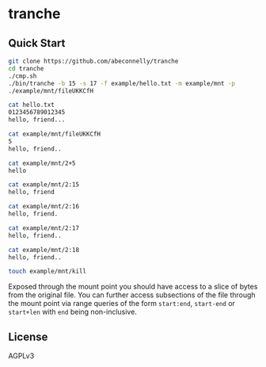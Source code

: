 tranche
===

Quick Start
---

```bash
git clone https://github.com/abeconnelly/tranche
cd tranche
./cmp.sh
./bin/tranche -b 15 -s 17 -f example/hello.txt -m example/mnt -p
./example/mnt/fileUKKCfH
```

```bash
cat hello.txt
0123456789012345
hello, friend...

cat example/mnt/fileUKKCfH
5
hello, friend..

cat example/mnt/2+5
hello

cat example/mnt/2:15
hello, friend

cat example/mnt/2:16
hello, friend.

cat example/mnt/2:17
hello, friend..

cat example/mnt/2:18
hello, friend..

touch example/mnt/kill
```

Exposed through the mount point you should have access to a slice of bytes
from the original file.  You can further access subsections of the file through
the mount point via range queries of the form `start:end`, `start-end` or `start+len`
with `end` being non-inclusive.

License
---

AGPLv3
